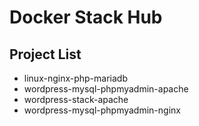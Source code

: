 # Docker Stack Hub

## Project List
- linux-nginx-php-mariadb
- wordpress-mysql-phpmyadmin-apache
- wordpress-stack-apache
- wordpress-mysql-phpmyadmin-nginx

